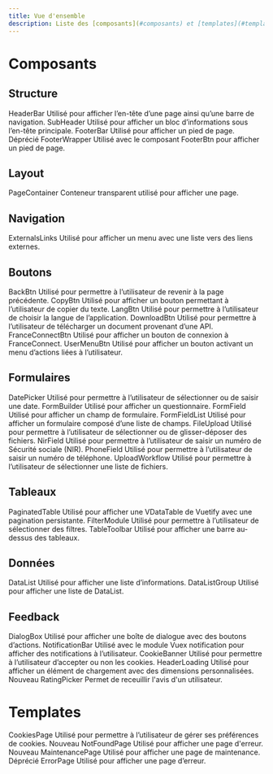 ```yaml
---
title: Vue d'ensemble
description: Liste des [composants](#composants) et [templates](#templates) disponibles.
---
```


# Composants
<v-divider></v-divider>

<v-container class="mb-10">
    <h2 class="mb-4">Structure</h2>
    <v-row>
        <v-col cols="12" sm="6" md="4">
            <nuxt-link to="../composants/structure/header-bar">
                <v-card class="fill-height" max-width="234">
                    <doc-image src="components/Header.svg" width="234"></doc-image>
                    <v-card-title>HeaderBar</v-card-title>
                    <v-card-text>Utilisé pour afficher l’en-tête d’une page ainsi qu’une barre de navigation.</v-card-text>
                </v-card>
            </nuxt-link>
        </v-col>
        <v-col cols="12" sm="6" md="4">
            <nuxt-link to="../composants/structure/sub-header">
                <v-card class="fill-height" max-width="234">
                    <doc-image src="components/SubHeader.svg"></doc-image>
                    <v-card-title>SubHeader</v-card-title>
                    <v-card-text>Utilisé pour afficher un bloc d’informations sous l’en-tête principale.</v-card-text>
                </v-card>
            </nuxt-link>
        </v-col>
        <v-col cols="12" sm="6" md="4">
            <nuxt-link to="../composants/structure/footer-bar">
                <v-card class="fill-height" max-width="234">
                    <doc-image src="components/FooterBar.svg"></doc-image>
                    <v-card-title>FooterBar</v-card-title>
                    <v-card-text>Utilisé pour afficher un pied de page.</v-card-text>
                </v-card>
            </nuxt-link>
        </v-col>
        <v-col cols="12" sm="6" md="4">
            <nuxt-link to="../composants/structure/footer-wrapper">
                <v-card class="fill-height" max-width="234">
                    <doc-image src="components/FooterWrapper.svg"></doc-image>
                    <v-chip outlined color="red" x-small>Déprécié</v-chip>
                    <v-card-title>FooterWrapper</v-card-title>
                    <v-card-text>Utilisé avec le composant FooterBtn pour afficher un pied de page.</v-card-text>
                </v-card>
            </nuxt-link>
        </v-col>
    </v-row>
    <h2 class="mt-8 mb-4">Layout</h2>
    <v-row>
        <v-col cols="12" sm="6" md="4">
            <nuxt-link to="../composants/layout/page-container">
                <v-card class="fill-height" max-width="234">
                    <doc-image src="components/PageContainer.svg"></doc-image>
                    <v-card-title>PageContainer</v-card-title>
                    <v-card-text>Conteneur transparent utilisé pour afficher une page.</v-card-text>
                </v-card>
            </nuxt-link>
        </v-col>
    </v-row>
    <h2 class="mt-8 mb-4">Navigation</h2>
    <v-row>
        <v-col cols="12" sm="6" md="4">
            <nuxt-link to="../composants/navigation/external-links">
                <v-card class="fill-height" max-width="234">
                    <doc-image src="components/ExternalsLinks.svg"></doc-image>
                    <v-card-title>ExternalsLinks</v-card-title>
                    <v-card-text>Utilisé pour afficher un menu avec une liste vers des liens externes.</v-card-text>
                </v-card>
            </nuxt-link>
        </v-col>
    </v-row>
    <h2 class="mt-8 mb-4">Boutons</h2>
    <v-row>
        <v-col cols="12" sm="6" md="4">
            <nuxt-link to="../composants/boutons/back-btn">
                <v-card class="fill-height" max-width="234">
                    <doc-image src="components/BackBtn.svg"></doc-image>
                    <v-card-title>BackBtn</v-card-title>
                    <v-card-text>Utilisé pour permettre à l’utilisateur de revenir à la page précédente.</v-card-text>
                </v-card>
            </nuxt-link>
        </v-col>
        <v-col cols="12" sm="6" md="4">
            <nuxt-link to="../composants/boutons/copy-btn">
                <v-card class="fill-height" max-width="234">
                    <doc-image src="components/CopyBtn.svg"></doc-image>
                    <v-card-title>CopyBtn</v-card-title>
                    <v-card-text>Utilisé pour afficher un bouton permettant à l’utilisateur de copier du texte.</v-card-text>
                </v-card>
            </nuxt-link>
        </v-col>
        <!-- <v-col cols="12" sm="6" md="4">
            <nuxt-link to="../composants/boutons/back-to-top-btn">
                <v-card class="fill-height" max-width="234">
                    <doc-image src="components/BackToTopBtn.svg"></doc-image>
                    <v-card-title>BackToTopBtn</v-card-title>
                    <v-card-text>Utilisé pour afficher un bouton permettant à l’utilisateur de remonter en haut d'une page.</v-card-text>
                </v-card>
            </nuxt-link>
        </v-col> -->
        <v-col cols="12" sm="6" md="4">
            <nuxt-link to="../composants/boutons/lang-btn">
                <v-card class="fill-height" max-width="234">
                    <doc-image src="components/LangBtn.svg"></doc-image>
                    <v-card-title>LangBtn</v-card-title>
                    <v-card-text>Utilisé pour permettre à l’utilisateur de choisir la langue de l’application.</v-card-text>
                </v-card>
            </nuxt-link>
        </v-col>
        <v-col cols="12" sm="6" md="4">
            <nuxt-link to="../composants/boutons/download-btn">
                <v-card class="fill-height" max-width="234">
                    <doc-image src="components/DownloadBtn.svg"></doc-image>
                    <v-card-title>DownloadBtn</v-card-title>
                    <v-card-text>Utilisé pour permettre à l’utilisateur de télécharger un document provenant d’une API.</v-card-text>
                </v-card>
            </nuxt-link>
        </v-col>
        <v-col cols="12" sm="6" md="4">
            <nuxt-link to="../composants/boutons/france-connect-btn">
                <v-card class="fill-height" max-width="234">
                    <doc-image src="components/FranceConnectBtn.svg"></doc-image>
                    <v-card-title>FranceConnectBtn</v-card-title>
                    <v-card-text>Utilisé pour afficher un bouton de connexion à FranceConnect.</v-card-text>
                </v-card>
            </nuxt-link>
        </v-col>
        <v-col cols="12" sm="6" md="4">
            <nuxt-link to="../composants/boutons/user-menu-btn">
                <v-card class="fill-height" max-width="234">
                    <doc-image src="components/UserMenuBtn.svg"></doc-image>
                    <v-card-title>UserMenuBtn</v-card-title>
                    <v-card-text>Utilisé pour afficher un bouton activant un menu d’actions liées à l’utilisateur.</v-card-text>
                </v-card>
            </nuxt-link>
        </v-col>
    </v-row>
    <h2 class="mt-8 mb-4">Formulaires</h2>
    <v-row>
        <v-col cols="12" sm="6" md="4">
            <nuxt-link to="../composants/formulaires/date-picker">
                <v-card class="fill-height" max-width="234">
                    <doc-image src="components/DatePicker.svg" width="234"></doc-image>
                    <v-card-title>DatePicker</v-card-title>
                    <v-card-text>Utilisé pour permettre à l’utilisateur de sélectionner ou de saisir une date.</v-card-text>
                </v-card>
            </nuxt-link>
        </v-col>
        <v-col cols="12" sm="6" md="4">
            <nuxt-link to="../composants/formulaires/form-builder">
                <v-card class="fill-height" max-width="234">
                    <doc-image src="components/FormBuilder.svg" width="234"></doc-image>
                    <v-card-title>FormBuilder</v-card-title>
                    <v-card-text>Utilisé pour afficher un questionnaire.</v-card-text>
                </v-card>
            </nuxt-link>
        </v-col>
        <v-col cols="12" sm="6" md="4">
            <nuxt-link to="../composants/formulaires/form-field">
                <v-card class="fill-height" max-width="234">
                    <doc-image src="components/FormField.svg" width="234"></doc-image>
                    <v-card-title>FormField</v-card-title>
                    <v-card-text>Utilisé pour afficher un champ de formulaire.</v-card-text>
                </v-card>
            </nuxt-link>
        </v-col>
        <v-col cols="12" sm="6" md="4">
            <nuxt-link to="../composants/formulaires/form-field-list">
                <v-card class="fill-height" max-width="234">
                    <doc-image src="components/FormFieldList.svg" width="234"></doc-image>
                    <v-card-title>FormFieldList</v-card-title>
                    <v-card-text>Utilisé pour afficher un formulaire composé d’une liste de champs.</v-card-text>
                </v-card>
            </nuxt-link>
        </v-col>
        <v-col cols="12" sm="6" md="4">
            <nuxt-link to="../composants/formulaires/file-upload">
                <v-card class="fill-height" max-width="234">
                    <doc-image src="components/FileUpload.svg" width="234"></doc-image>
                    <v-card-title>FileUpload</v-card-title>
                    <v-card-text>Utilisé pour permettre à l’utilisateur de sélectionner ou de glisser-déposer des fichiers.</v-card-text>
                </v-card>
            </nuxt-link>
        </v-col>
        <v-col cols="12" sm="6" md="4">
            <nuxt-link to="../composants/formulaires/nir-field">
                <v-card class="fill-height" max-width="234">
                    <doc-image src="components/NirField.svg" width="234"></doc-image>
                    <v-card-title>NirField</v-card-title>
                    <v-card-text>Utilisé pour permettre à l’utilisateur de saisir un numéro de Sécurité sociale (NIR).</v-card-text>
                </v-card>
            </nuxt-link>
        </v-col>
        <v-col cols="12" sm="6" md="4">
            <nuxt-link to="../composants/formulaires/phone-field">
                <v-card class="fill-height" max-width="234">
                    <doc-image src="components/PhoneField.svg" width="234"></doc-image>
                    <v-card-title>PhoneField</v-card-title>
                    <v-card-text>Utilisé pour permettre à l’utilisateur de saisir un numéro de téléphone.</v-card-text>
                </v-card>
            </nuxt-link>
        </v-col>
        <v-col cols="12" sm="6" md="4">
            <nuxt-link to="../composants/formulaires/upload-workflow">
                <v-card class="fill-height" max-width="234">
                    <doc-image src="components/UploadWorkflow.svg" width="234"></doc-image>
                    <v-card-title>UploadWorkflow</v-card-title>
                    <v-card-text>Utilisé pour permettre à l’utilisateur de sélectionner une liste de fichiers.</v-card-text>
                </v-card>
            </nuxt-link>
        </v-col>
    </v-row>
    <h2 class="mt-8 mb-4">Tableaux</h2>
    <v-row>
        <v-col cols="12" sm="6" md="4">
            <nuxt-link to="../composants/tableaux/paginated-table">
                <v-card class="fill-height" max-width="234">
                    <doc-image src="components/PaginatedTable.svg" width="234"></doc-image>
                    <v-card-title>PaginatedTable</v-card-title>
                    <v-card-text>Utilisé pour afficher une VDataTable de Vuetify avec une pagination persistante.</v-card-text>
                </v-card>
            </nuxt-link>
        </v-col>
        <v-col cols="12" sm="6" md="4">
            <nuxt-link to="../composants/tableaux/filter-module">
                <v-card class="fill-height" max-width="234">
                    <doc-image src="components/FilterModule.svg" width="234"></doc-image>
                    <v-card-title>FilterModule</v-card-title>
                    <v-card-text>Utilisé pour permettre à l’utilisateur de sélectionner des filtres.</v-card-text>
                </v-card>
            </nuxt-link>
        </v-col>
        <v-col cols="12" sm="6" md="4">
            <nuxt-link to="../composants/tableaux/table-toolbar">
                <v-card class="fill-height" max-width="234">
                    <doc-image src="components/TableToolbar.svg" width="234"></doc-image>
                    <v-card-title>TableToolbar</v-card-title>
                    <v-card-text>Utilisé pour afficher une barre au-dessus des tableaux.</v-card-text>
                </v-card>
            </nuxt-link>
        </v-col>
    </v-row>
    <h2 class="mt-8 mb-4">Données</h2>
    <v-row>
        <v-col cols="12" sm="6" md="4">
            <nuxt-link to="../composants/donnees/data-list">
                <v-card class="fill-height" max-width="234">
                    <doc-image src="components/DataList.svg" width="234"></doc-image>
                    <v-card-title>DataList</v-card-title>
                    <v-card-text>Utilisé pour afficher une liste d’informations.</v-card-text>
                </v-card>
            </nuxt-link>
        </v-col>
        <v-col cols="12" sm="6" md="4">
            <nuxt-link to="../composants/donnees/data-list-group">
                <v-card class="fill-height" max-width="234">
                    <doc-image src="components/DataListGroup.svg" width="234"></doc-image>
                    <v-card-title>DataListGroup</v-card-title>
                    <v-card-text>Utilisé pour afficher une liste de DataList.</v-card-text>
                </v-card>
            </nuxt-link>
        </v-col>
    </v-row>
    <h2 class="mt-8 mb-4">Feedback</h2>
    <v-row>
        <v-col cols="12" sm="6" md="4">
            <nuxt-link to="../composants/feedback/dialog-box">
                <v-card class="fill-height" max-width="234">
                    <doc-image src="components/DialogBox.svg" width="234"></doc-image>
                    <v-card-title>DialogBox</v-card-title>
                    <v-card-text>Utilisé pour afficher une boîte de dialogue avec des boutons d’actions.</v-card-text>
                </v-card>
            </nuxt-link>
        </v-col>
        <v-col cols="12" sm="6" md="4">
            <nuxt-link to="../composants/feedback/notification-bar">
                <v-card class="fill-height" max-width="234">
                    <doc-image src="components/NotificationBar.svg" width="234"></doc-image>
                    <v-card-title>NotificationBar</v-card-title>
                    <v-card-text>Utilisé avec le module Vuex notification pour afficher des notifications à l’utilisateur.</v-card-text>
                </v-card>
            </nuxt-link>
        </v-col>
        <v-col cols="12" sm="6" md="4">
            <nuxt-link to="../composants/feedback/cookie-banner">
                <v-card class="fill-height" max-width="234">
                    <doc-image src="components/CookieBanner.svg" width="234"></doc-image>
                    <v-card-title>CookieBanner</v-card-title>
                    <v-card-text>Utilisé pour permettre à l’utilisateur d’accepter ou non les cookies.</v-card-text>
                </v-card>
            </nuxt-link>
        </v-col>
        <v-col cols="12" sm="6" md="4">
            <nuxt-link to="../composants/feedback/header-loading">
                <v-card class="fill-height" max-width="234">
                    <doc-image src="components/HeaderLoading.svg" width="234"></doc-image>
                    <v-card-title>HeaderLoading</v-card-title>
                    <v-card-text>Utilisé pour afficher un élément de chargement avec des dimensions personnalisées.</v-card-text>
                </v-card>
            </nuxt-link>
        </v-col>
        <v-col cols="12" sm="6" md="4">
            <nuxt-link to="../composants/feedback/rating-picker">
                <v-card class="fill-height" max-width="234">
                    <doc-image src="components/RatingPicker.svg" width="234"></doc-image>
                    <v-chip outlined color="green" x-small>Nouveau</v-chip>
                    <v-card-title>RatingPicker</v-card-title>
                    <v-card-text>Permet de receuillir l'avis d'un utilisateur.</v-card-text>
                </v-card>
            </nuxt-link>
        </v-col>
    </v-row>
</v-container>

# Templates
<v-divider></v-divider>

<v-container>
    <v-row>
        <v-col cols="12" sm="6" md="4">
            <nuxt-link to="../templates/cookies-page">
                <v-card class="fill-height" max-width="234">
                    <doc-image src="templates/CookiesPage.svg" width="234"></doc-image>
                    <v-card-title>CookiesPage</v-card-title>
                    <v-card-text>Utilisé pour permettre à l’utilisateur de gérer ses préférences de cookies.</v-card-text>
                </v-card>
            </nuxt-link>
        </v-col>
        <v-col cols="12" sm="6" md="4">
            <nuxt-link to="../templates/notfound-page">
                <v-card class="fill-height" max-width="234">
                    <doc-image src="templates/NotFoundPage.svg" width="234"></doc-image>
                    <v-chip outlined color="green" x-small>Nouveau</v-chip>
                    <v-card-title>NotFoundPage</v-card-title>
                    <v-card-text>Utilisé pour afficher une page d'erreur.</v-card-text>
                </v-card>
            </nuxt-link>
        </v-col>
        <v-col cols="12" sm="6" md="4">
            <nuxt-link to="../templates/maintenance-page">
                <v-card class="fill-height" max-width="234">
                    <doc-image src="templates/MaintenancePage.svg" width="234"></doc-image>
                    <v-chip outlined color="green" x-small>Nouveau</v-chip>
                    <v-card-title>MaintenancePage</v-card-title>
                    <v-card-text>Utilisé pour afficher une page de maintenance.</v-card-text>
                </v-card>
            </nuxt-link>
        </v-col>
        <v-col cols="12" sm="6" md="4">
            <nuxt-link to="../templates/error-page">
                <v-card class="fill-height" max-width="234">
                    <doc-image src="templates/ErrorPage.svg" width="234"></doc-image>
                    <v-chip outlined color="red" x-small>Déprécié</v-chip>
                    <v-card-title>ErrorPage</v-card-title>
                    <v-card-text>Utilisé pour afficher une page d’erreur.</v-card-text>
                </v-card>
            </nuxt-link>
        </v-col>
    </v-row>
</v-container>

<style lang="scss" scoped>
    a {
        text-decoration: none;
    }
    .v-card:hover {
        box-shadow: 0 0 0 2px #3f51b5 !important;
    }
    .v-card__title {
        font-weight: 600 !important;
    }
    img {
        width: 100%;
        height: auto;
        background-color: #E7ECF5;
    }
    .v-chip {
        position: absolute;
        top: 156px;
        right: 0;
        margin: 8px;
        padding: 0 5px;
    }
    .v-divider {
      height: 0.5px;
      max-height: 0.5px;
      border-width: 0.5px;
      width: 100%;
      margin-top: 10px;
      margin-bottom: 20px;
    }
</style>
